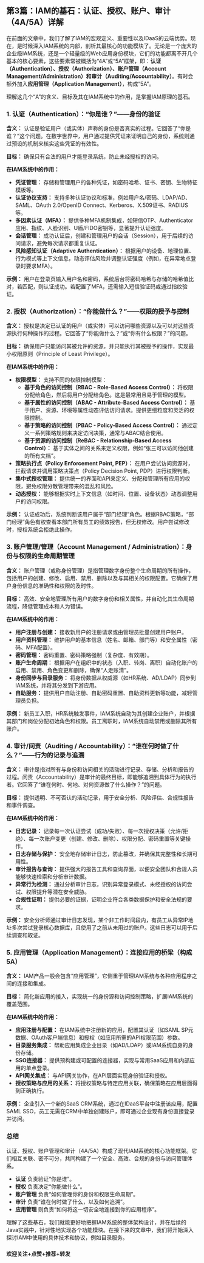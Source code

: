 ## 第3篇：IAM的基石：认证、授权、账户、审计（4A/5A）详解

在前面的文章中，我们了解了IAM的宏观定义、重要性以及IDaaS的云端优势。现在，是时候深入IAM系统的内部，剖析其最核心的功能模块了。无论是一个庞大的企业级IAM系统，还是一个轻量级的Web应用身份模块，它们的功能都离不开几个基本的核心要素，这些要素常被概括为“4A”或“5A”框架，即：**认证（Authentication）、授权（Authorization）、账户管理（Account Management/Administration）和审计（Auditing/Accountability）**。有时会额外加入**应用管理（Application Management）**，构成“5A”。

理解这几个“A”的含义、目标及其在IAM系统中的作用，是掌握IAM原理的基石。

### 1. 认证（Authentication）：“你是谁？”——身份的验证

**含义：** 认证是验证用户（或实体）声称的身份是否真实的过程。它回答了“你是谁？”这个问题。在数字世界中，用户通过提供凭证来证明自己的身份，系统则通过预设的机制来核实这些凭证的有效性。

**目标：** 确保只有合法的用户才能登录系统，防止未经授权的访问。

**在IAM系统中的作用：**
* **凭证管理：** 存储和管理用户的各种凭证，如密码哈希、证书、密钥、生物特征模板等。
* **认证协议支持：** 支持多种认证协议和标准，例如用户名/密码、LDAP/AD、SAML、OAuth 2.0/OpenID Connect、Kerberos、X.509证书、RADIUS等。
* **多因素认证（MFA）：** 提供多种MFA机制集成，如短信OTP、Authenticator应用、指纹、人脸识别、U盾/FIDO密钥等，显著提升认证强度。
* **会话管理：** 成功认证后，创建和管理用户的会话（Session），用于后续的访问请求，避免每次请求都重复认证。
* **风险感知认证（Adaptive Authentication）：** 根据用户的设备、地理位置、行为模式等上下文信息，动态评估风险并调整认证强度（例如，在异常地点登录时要求MFA）。

**示例：** 用户在登录页输入用户名和密码，系统后台将密码哈希与存储的哈希值比对，若匹配，则认证成功。若配置了MFA，还需输入短信验证码或通过指纹验证。

### 2. 授权（Authorization）：“你能做什么？”——权限的授予与控制

**含义：** 授权是决定已认证的用户（或实体）可以访问哪些资源以及可以对这些资源执行何种操作的过程。它回答了“你能做什么？”或“你有什么权限？”的问题。

**目标：** 确保用户只能访问其被允许的资源，并只能执行其被授予的操作，实现最小权限原则（Principle of Least Privilege）。

**在IAM系统中的作用：**
* **权限模型：** 支持不同的权限控制模型：
    * **基于角色的访问控制（RBAC - Role-Based Access Control）：** 将权限分配给角色，然后将用户分配给角色。这是最常用且易于管理的模型。
    * **基于属性的访问控制（ABAC - Attribute-Based Access Control）：** 基于用户、资源、环境等属性动态评估访问请求。提供更细粒度和灵活的权限控制。
    * **基于策略的访问控制（PBAC - Policy-Based Access Control）：** 通过定义一系列策略规则来决定访问决策，通常与ABAC结合使用。
    * **基于资源的访问控制（ReBAC - Relationship-Based Access Control）：** 基于实体之间的关系来定义权限，例如“张三可以访问他创建的所有文档”。
* **策略执行点（Policy Enforcement Point, PEP）：** 在用户尝试访问资源时，拦截请求并调用策略决策点（Policy Decision Point, PDP）进行权限判断。
* **集中式授权管理：** 提供统一的界面和API来定义、分配和管理所有应用的权限，避免权限分散管理带来的混乱和风险。
* **动态授权：** 能够根据实时上下文信息（如时间、位置、设备状态）动态调整用户的访问权限。

**示例：** 认证成功后，系统判断该用户属于“部门经理”角色。根据RBAC策略，“部门经理”角色有权查看本部门所有员工的绩效报告，但无权修改。用户尝试修改时，授权系统会拒绝此操作。


### 3. 账户管理/管理（Account Management / Administration）：身份与权限的生命周期管理

**含义：** 账户管理（或称身份管理）是指管理数字身份整个生命周期的所有操作，包括用户的创建、修改、启用、禁用、删除以及与其相关的权限配置。它确保了用户身份信息的准确性和权限的及时性。

**目标：** 高效、安全地管理所有用户的数字身份和相关属性，并自动化其生命周期流程，降低管理成本和人为错误。

**在IAM系统中的作用：**
* **用户注册与创建：** 接收新用户的注册请求或由管理员批量创建用户账户。
* **用户资料管理：** 维护用户的基本信息（姓名、邮箱、部门等）和安全属性（密码、MFA配置）。
* **密码管理：** 密码重置、密码策略强制（复杂度、有效期）。
* **账户生命周期：** 根据用户在组织中的状态（入职、转岗、离职）自动化账户的启用、禁用、角色变更和删除，确保“人走账清”。
* **身份同步与目录服务：** 将身份数据从权威源（如HR系统、AD/LDAP）同步到IAM系统，并将其分发到下游应用。
* **自助服务：** 提供用户自助注册、自助密码重置、自助资料更新等功能，减轻管理员负担。

**示例：** 新员工入职，HR系统触发事件，IAM系统自动为其创建企业账户，并根据其部门和岗位分配初始角色和权限。员工离职时，IAM系统自动禁用或删除其所有账户。

### 4. 审计/问责（Auditing / Accountability）：“谁在何时做了什么？”——行为的记录与追溯

**含义：** 审计是指对所有与身份和访问相关的活动进行记录、存储、分析和报告的过程。问责（Accountability）是审计的最终目标，即能够追溯到具体行为的执行者。它回答了“谁在何时、何地、对何资源做了什么操作？”的问题。

**目标：** 提供透明、不可否认的活动记录，用于安全分析、风险评估、合规性报告和事件调查。

**在IAM系统中的作用：**
* **日志记录：** 记录每一次认证尝试（成功/失败）、每一次授权决策（允许/拒绝）、每一次账户变更（创建、修改、删除）、权限分配、密码重置等关键操作。
* **日志存储与保护：** 安全地存储审计日志，防止篡改，并确保其完整性和长期可用性。
* **审计报告与查询：** 提供强大的报告工具和查询界面，以便安全团队和合规人员能够快速检索和分析审计数据。
* **异常行为检测：** 通过分析审计日志，识别异常登录模式、未经授权的访问尝试、权限提升等潜在安全威胁。
* **合规性证明：** 提供必要的证据，证明企业符合各类数据保护和安全法规的要求。

**示例：** 安全分析师通过审计日志发现，某个非工作时间段内，有员工从异常IP地址多次尝试登录核心数据库，且使用了之前从未用过的账户。这些日志可以用于后续调查和取证。

### 5. 应用管理（Application Management）：连接应用的桥梁（构成5A）

**含义：** IAM产品一般会包含“应用管理”，它侧重于管理IAM系统与各种应用程序之间的连接和集成。

**目标：** 简化新应用的接入，实现统一的身份源和访问控制策略，扩展IAM系统的覆盖范围。

**在IAM系统中的作用：**
* **应用注册与配置：** 在IAM系统中注册新的应用，配置其认证（如SAML SP元数据、OAuth客户端信息）和授权（如应用所需的API权限范围）参数。
* **目录服务集成：** 帮助应用集成企业目录（如AD/LDAP）或IAM系统自身的身份存储。
* **SSO连接器：** 提供预构建或可配置的连接器，实现与常用SaaS应用和内部应用的单点登录。
* **API网关集成：** 与API网关协作，在API层面实现身份验证和授权。
* **授权策略与应用的关系：** 将授权策略与特定应用关联，确保策略在应用层面得到正确执行。

**示例：** 企业引入一个新的SaaS CRM系统，通过在IDaaS平台中注册该应用，配置SAML SSO，员工无需在CRM中单独创建账户，即可通过企业现有身份直接登录并访问。

### 总结

认证、授权、账户管理和审计（4A/5A）构成了现代IAM系统的核心功能框架。它们相互关联、密不可分，共同构建了一个安全、高效、合规的身份与访问管理体系。
* **认证** 负责验证“你是谁”。
* **授权** 负责决定“你能做什么”。
* **账户管理** 负责“如何管理你的身份和权限生命周期”。
* **审计** 负责“谁在何时做了什么，以及如何追溯”。
* **应用管理** 则负责“如何将这一切安全地连接到你的应用程序”。

理解了这些基石，我们就能更好地把握IAM系统的整体架构设计，并在后续的Java实践中，针对性地实现各个功能模块。在接下来的文章中，我们将开始深入探讨IAM中使用的具体技术和协议，例如目录服务。

###

**欢迎关注+点赞+推荐+转发**
